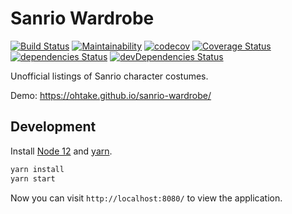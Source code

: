 # Sanrio Wardrobe

[![Build Status](https://travis-ci.org/ohtake/sanrio-wardrobe.svg?branch=master)](https://travis-ci.org/ohtake/sanrio-wardrobe)
[![Maintainability](https://api.codeclimate.com/v1/badges/681d4c106b12aa9fd68b/maintainability)](https://codeclimate.com/github/ohtake/sanrio-wardrobe/maintainability)
[![codecov](https://codecov.io/gh/ohtake/sanrio-wardrobe/branch/master/graph/badge.svg)](https://codecov.io/gh/ohtake/sanrio-wardrobe)
[![Coverage Status](https://coveralls.io/repos/github/ohtake/sanrio-wardrobe/badge.svg?branch=master)](https://coveralls.io/github/ohtake/sanrio-wardrobe?branch=master)
[![dependencies Status](https://david-dm.org/ohtake/sanrio-wardrobe/status.svg)](https://david-dm.org/ohtake/sanrio-wardrobe)
[![devDependencies Status](https://david-dm.org/ohtake/sanrio-wardrobe/dev-status.svg)](https://david-dm.org/ohtake/sanrio-wardrobe?type=dev)

Unofficial listings of Sanrio character costumes.

Demo: <https://ohtake.github.io/sanrio-wardrobe/>

## Development

Install [Node 12](https://nodejs.org/en/download/) and [yarn](https://yarnpkg.com/en/docs/install).

```bash
yarn install
yarn start
```

Now you can visit `http://localhost:8080/` to view the application.
